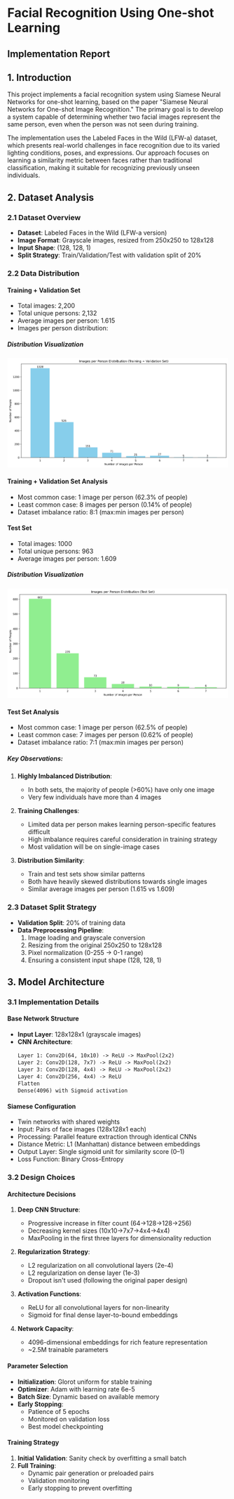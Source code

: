 # Facial Recognition Using One-shot Learning
## Implementation Report

## 1. Introduction
This project implements a facial recognition system using Siamese Neural Networks for one-shot learning, based on the paper "Siamese Neural Networks for One-shot Image Recognition." The primary goal is to develop a system capable of determining whether two facial images represent the same person, even when the person was not seen during training.

The implementation uses the Labeled Faces in the Wild (LFW-a) dataset, which presents real-world challenges in face recognition due to its varied lighting conditions, poses, and expressions. Our approach focuses on learning a similarity metric between faces rather than traditional classification, making it suitable for recognizing previously unseen individuals.

## 2. Dataset Analysis

### 2.1 Dataset Overview
- **Dataset**: Labeled Faces in the Wild (LFW-a version)
- **Image Format**: Grayscale images, resized from 250x250 to 128x128
- **Input Shape**: (128, 128, 1)
- **Split Strategy**: Train/Validation/Test with validation split of 20%

### 2.2 Data Distribution
#### Training + Validation Set
- Total images: 2,200
- Total unique persons: 2,132
- Average images per person: 1.615
- Images per person distribution:

##### Distribution Visualization
![Train Val Distribution](./src/images/train_val_dist.png)

   #### Training + Validation Set Analysis
   - Most common case: 1 image per person (62.3% of people)
   - Least common case: 8 images per person (0.14% of people)
   - Dataset imbalance ratio: 8:1 (max:min images per person)

#### Test Set
- Total images: 1000
- Total unique persons: 963
- Average images per person: 1.609

##### Distribution Visualization
![Test Distribution](./src/images/test_dist.png)

   #### Test Set Analysis
   - Most common case: 1 image per person (62.5% of people)
   - Least common case: 7 images per person (0.62% of people)
   - Dataset imbalance ratio: 7:1 (max:min images per person)

##### Key Observations:
1. **Highly Imbalanced Distribution**:
   - In both sets, the majority of people (>60%) have only one image
   - Very few individuals have more than 4 images

2. **Training Challenges**:
   - Limited data per person makes learning person-specific features difficult
   - High imbalance requires careful consideration in training strategy
   - Most validation will be on single-image cases

3. **Distribution Similarity**:
   - Train and test sets show similar patterns
   - Both have heavily skewed distributions towards single images
   - Similar average images per person (1.615 vs 1.609)

### 2.3 Dataset Split Strategy
- **Validation Split**: 20% of training data
- **Data Preprocessing Pipeline**:
  1. Image loading and grayscale conversion
  2. Resizing from the original 250x250 to 128x128
  3. Pixel normalization (0-255 → 0-1 range)
  4. Ensuring a consistent input shape (128, 128, 1)

## 3. Model Architecture

### 3.1 Implementation Details
#### Base Network Structure
- **Input Layer**: 128x128x1 (grayscale images)
- **CNN Architecture**:
  ```
  Layer 1: Conv2D(64, 10x10) -> ReLU -> MaxPool(2x2)
  Layer 2: Conv2D(128, 7x7) -> ReLU -> MaxPool(2x2)
  Layer 3: Conv2D(128, 4x4) -> ReLU -> MaxPool(2x2)
  Layer 4: Conv2D(256, 4x4) -> ReLU
  Flatten
  Dense(4096) with Sigmoid activation
  ```
  
#### Siamese Configuration
- Twin networks with shared weights
- Input: Pairs of face images (128x128x1 each)
- Processing: Parallel feature extraction through identical CNNs
- Distance Metric: L1 (Manhattan) distance between embeddings
- Output Layer: Single sigmoid unit for similarity score (0–1)
- Loss Function: Binary Cross-Entropy

### 3.2 Design Choices
#### Architecture Decisions
1. **Deep CNN Structure**:
   - Progressive increase in filter count (64→128→128→256)
   - Decreasing kernel sizes (10x10→7x7→4x4→4x4)
   - MaxPooling in the first three layers for dimensionality reduction

2. **Regularization Strategy**:
   - L2 regularization on all convolutional layers (2e-4)
   - L2 regularization on dense layer (1e-3)
   - Dropout isn't used (following the original paper design)

3. **Activation Functions**:
   - ReLU for all convolutional layers for non-linearity
   - Sigmoid for final dense layer-to-bound embeddings

4. **Network Capacity**:
   - 4096-dimensional embeddings for rich feature representation
   - ~2.5M trainable parameters

#### Parameter Selection
- **Initialization**: Glorot uniform for stable training
- **Optimizer**: Adam with learning rate 6e-5
- **Batch Size**: Dynamic based on available memory
- **Early Stopping**: 
  - Patience of 5 epochs
  - Monitored on validation loss
  - Best model checkpointing

#### Training Strategy
1. **Initial Validation**: Sanity check by overfitting a small batch
2. **Full Training**:
   - Dynamic pair generation or preloaded pairs
   - Validation monitoring
   - Early stopping to prevent overfitting

